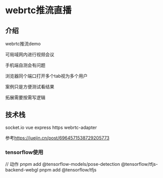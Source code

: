 # webrtc推流直播

## 介绍

webrtc推流demo

可局域网内进行视频会议

手机端自测会有问题

浏览器同个端口打开多个tab视为多个用户

案例只是方便测试看结果

拓展需要按需写逻辑

## 技术栈

socket.io
vue
express
https
webrtc-adapter

参考<https://juejin.cn/post/6964571538729205773>

### tensorflow使用

// 动作
pnpm add @tensorflow-models/pose-detection @tensorflow/tfjs-backend-webgl
pnpm add @tensorflow/tfjs
